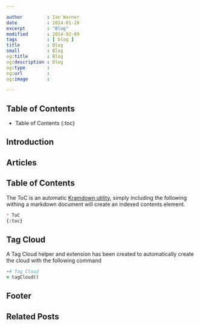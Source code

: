 ```yaml
---

author         : Ian Warner
date           : 2014-01-20
excerpt        : "Blog"
modified       : 2014-02-09
tags           : [ blog ]
title          : Blog
small          : Blog
og:title       : Blog
og:description : Blog
og:type        :
og:url         :
og:image       :

---
```


## Table of Contents
* Table of Contents
{:toc}

## Introduction

## Articles

## Table of Contents
The ToC is an automatic [Kramdown utility][], simply including the following
withing a markdown document will create an indexed contents element.

~~~markdown
* ToC
{:toc}
~~~~

## Tag Cloud
A Tag Cloud helper and extension has been created to automatically create the cloud
with the following command

~~~ruby
-# Tag Cloud
= tagCloud()
~~~

## Footer

## Related Posts
[Kramdown utility]:http://kramdown.gettalong.org/converter/html.html#toc